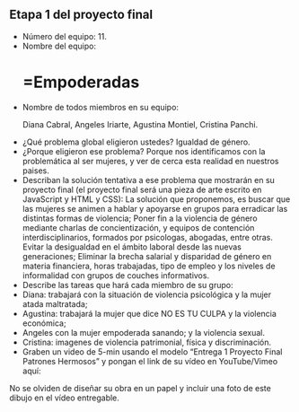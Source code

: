 ## Etapa 1 del proyecto final

- Número del equipo: 11.
- Nombre del equipo: <h1>=Empoderadas </h1>
- Nombre de todos miembros en su equipo: <p>Diana Cabral, Angeles Iriarte, Agustina Montiel, Cristina Panchi.</p>
- ¿Qué problema global eligieron ustedes? Igualdad de género.
- ¿Porque eligieron ese problema? Porque nos identificamos con la problemática al ser mujeres, y ver de cerca esta realidad en nuestros paises.
- Describan la solución tentativa a ese problema que mostrarán en su proyecto final (el proyecto final será una pieza de arte escrito en JavaScript y HTML y CSS): La solución que proponemos, es buscar que las mujeres se animen a hablar y apoyarse en grupos para erradicar las distintas formas de violencia; Poner fin a la violencia de género mediante charlas de concientización, y equipos de contención interdisciplinarios, formados por psicologas, abogadas, entre otras. Evitar la desigualdad en el ámbito laboral desde las nuevas generaciones; Eliminar la brecha salarial y disparidad de género en materia financiera, horas trabajadas, tipo de empleo y los niveles de informalidad con grupos de couches informativos.
- Describe las tareas que hará cada miembro de su grupo:
-   Diana: trabajará con la situación de violencia psicológica y la mujer atada maltratada; 
-   Agustina: trabajará la mujer que dice NO ES TU CULPA y la violencia económica;
-   Angeles con la mujer empoderada sanando; y la violencia sexual.
-   Cristina: imagenes de violencia patrimonial, física y discriminación.
- Graben un video de 5-min usando el modelo “Entrega 1 Proyecto Final Patrones Hermosos” y pongan el link de su vídeo en YouTube/Vimeo aquí:

No se olviden de diseñar su obra en un papel y incluir una foto de este dibujo en el vídeo entregable.

